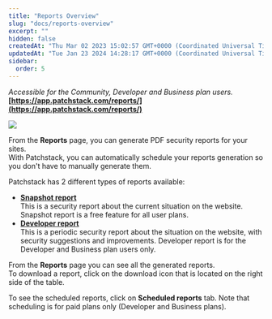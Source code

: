 ```yaml
---
title: "Reports Overview"
slug: "docs/reports-overview"
excerpt: ""
hidden: false
createdAt: "Thu Mar 02 2023 15:02:57 GMT+0000 (Coordinated Universal Time)"
updatedAt: "Tue Jan 23 2024 14:28:17 GMT+0000 (Coordinated Universal Time)"
sidebar:
  order: 5
---
```

_Accessible for the Community, Developer and Business plan users._  
**[https://app.patchstack.com/reports/](https://app.patchstack.com/reports/)**

![](@images/c058112-patchstack_reports.png)

From the **Reports** page, you can generate PDF security reports for your sites.  
With Patchstack, you can automatically schedule your reports generation so you don't have to manually generate them.

Patchstack has 2 different types of reports available:

- **[Snapshot report](https://docs.patchstack.com/docs/snapshot-report)**  
  This is a security report about the current situation on the website. Snapshot report is a free feature for all user plans.
- **[Developer report](https://docs.patchstack.com/docs/developer-report)**  
  This is a periodic security report about the situation on the website, with security suggestions and improvements. Developer report is for the Developer and Business plan users only.

From the **Reports** page you can see all the generated reports.  
To download a report, click on the download icon that is located on the right side of the table.

To see the scheduled reports, click on **Scheduled reports** tab. Note that scheduling is for paid plans only (Developer and Business plans).
